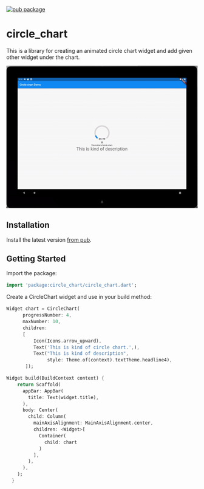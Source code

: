 [![pub package](https://img.shields.io/pub/v/circle_chart.svg)](https://pub.dartlang.org/packages/circle_chart)

# circle_chart

This is a library for creating an animated circle chart widget and add given other widget under the chart.

<p>
<img src="https://raw.githubusercontent.com/BurakAkten/circle_chart/main/gifs/circle-chart.gif" alt="drawing"/> 
</p>

## Installation

Install the latest version [from pub](https://pub.dev/packages/circle_chart/install).

## Getting Started

Import the package:

```dart
import 'package:circle_chart/circle_chart.dart';
```
Create a CircleChart widget and use in your build method:

```dart
Widget chart = CircleChart(
      progressNumber: 4, 
      maxNumber: 10, 
      children: 
      [
          Icon(Icons.arrow_upward),
          Text('This is kind of circle chart.',),
          Text("This is kind of description",
               style: Theme.of(context).textTheme.headline4),
       ]);
```
```dart
Widget build(BuildContext context) {
    return Scaffold(
      appBar: AppBar(
        title: Text(widget.title),
      ),
      body: Center(
        child: Column(
          mainAxisAlignment: MainAxisAlignment.center,
          children: <Widget>[
            Container(
              child: chart
            )
          ],
        ),
      ),
    );
  }
```